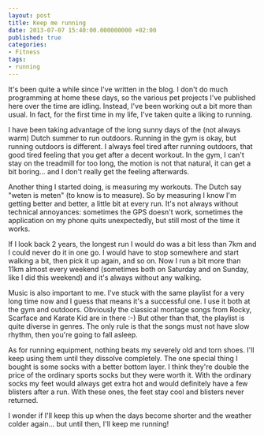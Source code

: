 ```yaml
---
layout: post
title: Keep me running
date: 2013-07-07 15:40:00.000000000 +02:00
published: true
categories:
- Fitness
tags:
- running
---
```


It's been quite a while since I've written in the blog. I don't do much programming at home these days, so the various pet projects I've published here over the time are idling. Instead, I've been working out a bit more than usual. In fact, for the first time in my life, I've taken quite a liking to running.<!--more-->

I have been taking advantage of the long sunny days of the (not always warm) Dutch summer to run outdoors. Running in the gym is okay, but running outdoors is different. I always feel tired after running outdoors, that good tired feeling that you get after a decent workout. In the gym, I can't stay on the treadmill for too long, the motion is not that natural, it can get a bit boring... and I don't really get the feeling afterwards.

Another thing I started doing, is measuring my workouts. The Dutch say "weten is meten" (to know is to measure). So by measuring I know I'm getting better and better, a little bit at every run. It's not always without technical annoyances: sometimes the GPS doesn't work, sometimes the application on my phone quits unexpectedly, but still most of the time it works.

If I look back 2 years, the longest run I would do was a bit less than 7km and I could never do it in one go. I would have to stop somewhere and start walking a bit, then pick it up again, and so on. Now I run a bit more than 11km almost every weekend (sometimes both on Saturday and on Sunday, like I did this weekend) and it's always without any walking.

Music is also important to me. I've stuck with the same playlist for a very long time now and I guess that means it's a successful one. I use it both at the gym and outdoors. Obviously the classical montage songs from Rocky, Scarface and Karate Kid are in there :-) But other than that, the playlist is quite diverse in genres. The only rule is that the songs must not have slow rhythm, then you're going to fall asleep.

As for running equipment, nothing beats my severely old and torn shoes. I'll keep using them until they dissolve completely. The one special thing I bought is some socks with a better bottom layer. I think they're double the price of the ordinary sports socks but they were worth it. With the ordinary socks my feet would always get extra hot and would definitely have a few blisters after a run. With these ones, the feet stay cool and blisters never returned.

I wonder if I'll keep this up when the days become shorter and the weather colder again... but until then, I'll keep me running!
